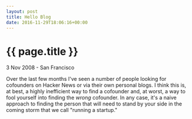 ```yaml
---
layout: post
title: Hello Blog
date: 2016-11-29T18:06:16+00:00
---
```


{{ page.title  }}
================

<p class="meta">3 Nov 2008 - San Francisco</p>

Over the last few months I've seen a number of people looking for cofounders on
Hacker News or via their own personal blogs. I think this is, at best, a highly
inefficient way to find a cofounder and, at worst, a way to fool yourself into
finding the *wrong* cofounder. In any case, it's a naive approach to finding the
person that will need to stand by your side in the coming storm that we call
"running a startup."

